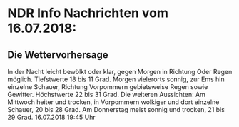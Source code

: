 # NDR Info Nachrichten vom 16.07.2018:


## Die Wettervorhersage
In der Nacht leicht bewölkt oder klar, gegen Morgen in Richtung Oder Regen möglich. Tiefstwerte 18 bis 11 Grad. Morgen vielerorts sonnig, zur Ems hin einzelne Schauer, Richtung Vorpommern gebietsweise Regen sowie Gewitter. Höchstwerte 22 bis 31 Grad. Die weiteren Aussichten: Am Mittwoch heiter und trocken, in Vorpommern wolkiger und dort einzelne Schauer, 20 bis 28 Grad. Am Donnerstag meist sonnig und trocken, 21 bis 29 Grad. 16.07.2018 19:45 Uhr 
